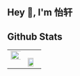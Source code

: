 ## Hey 👋, I'm 怡轩
  
## Github Stats  

<table><tr><td valign="top" width="50%">

<img src="https://github-readme-stats.vercel.app/api?username=wyxxxcat&show_icons=true&count_private=true&theme=onedark&hide_border=true" align="left" style="width: 110%" />

</td><td valign="top" width="50%">

<img src="https://github-readme-stats.vercel.app/api/top-langs/?username=wyxxxcat&hide_border=true&theme=onedark&layout=compact" align="left" style="width: 75%" /></td></tr></table>
